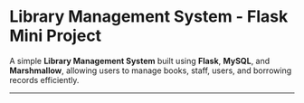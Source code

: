 # Library Management System - Flask Mini Project

A simple **Library Management System** built using **Flask**, **MySQL**, and **Marshmallow**, allowing users to manage books, staff, users, and borrowing records efficiently.

---
